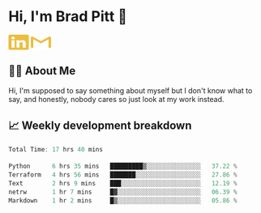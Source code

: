 # Hi, I'm Brad Pitt 👋


<a href="https://www.linkedin.com/in/mathias-mauraisin/" target="blank"><img align="center" src="./icons/linkedin.svg" alt="https://www.linkedin.com/in/mathias-mauraisin/" height="30" width="40" /></a>
<a href="mailto:mathias.mauraisin.pro@gmail.com" target="blank"><img align="center" src="./icons/gmail.svg" alt="redrew" height="30" width="40" /></a>




<!-- ![snap](images/Snap_dark.png?raw=true) -->
<!-- ![snap](images/Snap_dark_bg.png?raw=true) -->


<!-- [![My Skills](https://skillicons.dev/icons?i=c,cpp,html,css,js,ts,)](https://skillicons.dev) -->

## 🙋‍♂️&nbsp;About Me

Hi, I'm supposed to say something about myself but I don't know what to say, and honestly, nobody cares so just look at my work instead.

## 📈&nbsp;Weekly development breakdown

<!-- [![mamaurai's 42 stats](https://badge42.vercel.app/api/v2/cl1l4qz93000609l4yixitcl4/stats?cursusId=21&coalitionId=45)](https://github.com/JaeSeoKim/badge42) -->





<!--START_SECTION:waka-->

```rust
Total Time: 17 hrs 40 mins

Python      6 hrs 35 mins   █████████▒░░░░░░░░░░░░░░░   37.22 %
Terraform   4 hrs 56 mins   ███████░░░░░░░░░░░░░░░░░░   27.86 %
Text        2 hrs 9 mins    ███░░░░░░░░░░░░░░░░░░░░░░   12.19 %
netrw       1 hr 7 mins     █▓░░░░░░░░░░░░░░░░░░░░░░░   06.39 %
Markdown    1 hr 2 mins     █▒░░░░░░░░░░░░░░░░░░░░░░░   05.86 %
```

<!--END_SECTION:waka-->


